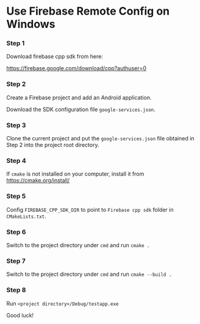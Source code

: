 # Use Firebase Remote Config on Windows


### Step 1

Download firebase cpp sdk from here:

https://firebase.google.com/download/cpp?authuser=0


### Step 2

Create a Firebase project and add an Android application.

Download the SDK configuration file `google-services.json`.



### Step 3

Clone the current project and put the `google-services.json` file obtained in Step 2 into the project root directory.



### Step 4

If `cmake` is not installed on your computer, install it from https://cmake.org/install/


### Step 5

Config `FIREBASE_CPP_SDK_DIR` to point to `Firebase cpp sdk` folder in `CMakeLists.txt`.


### Step 6

Switch to the project directory under `cmd` and run `cmake .`



### Step 7

Switch to the project directory under `cmd` and run `cmake --build .`



### Step 8

Run `<project directory>/Debug/testapp.exe`



Good luck!


